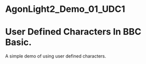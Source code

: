 # AgonLight2_Demo_01_UDC1
# User Defined Characters In BBC Basic.
A simple demo of using user defined characters.
